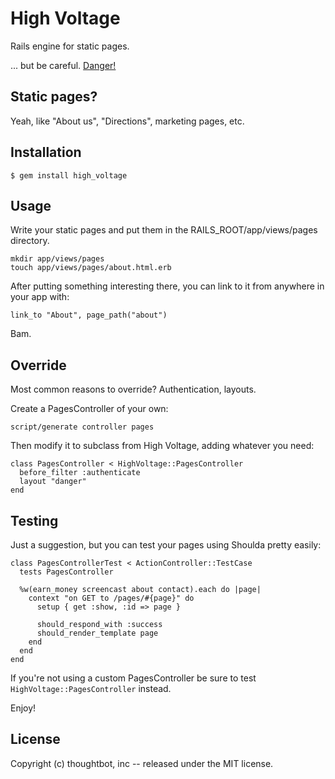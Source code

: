 High Voltage
============

Rails engine for static pages.

... but be careful. [Danger!](http://www.youtube.com/watch?v=HD5tnb2RBYg)

Static pages?
-------------

Yeah, like "About us", "Directions", marketing pages, etc.

Installation
------------

    $ gem install high_voltage

Usage
-----

Write your static pages and put them in the RAILS_ROOT/app/views/pages directory.

    mkdir app/views/pages
    touch app/views/pages/about.html.erb

After putting something interesting there, you can link to it from anywhere in your app with:

    link_to "About", page_path("about")

Bam.

Override
--------

Most common reasons to override? Authentication, layouts.

Create a PagesController of your own:

    script/generate controller pages

Then modify it to subclass from High Voltage, adding whatever you need:

    class PagesController < HighVoltage::PagesController
      before_filter :authenticate
      layout "danger"
    end

Testing
-------

Just a suggestion, but you can test your pages using Shoulda pretty easily:

    class PagesControllerTest < ActionController::TestCase
      tests PagesController

      %w(earn_money screencast about contact).each do |page|
        context "on GET to /pages/#{page}" do
          setup { get :show, :id => page }

          should_respond_with :success
          should_render_template page
        end
      end
    end

If you're not using a custom PagesController be sure to test <code>HighVoltage::PagesController</code> instead.

Enjoy!

License
-------

Copyright (c) thoughtbot, inc -- released under the MIT license.
